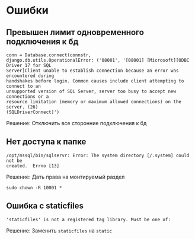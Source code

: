 # Ошибки

## Превышен лимит одновременного подключения к бд
~~~~
conn = Database.connect(connstr,
django.db.utils.OperationalError: ('08001', '[08001] [Microsoft][ODBC Driver 17 for SQL
Server]Client unable to establish connection because an error was encountered during 
handshakes before login. Common causes include client attempting to connect to an 
unsupported version of SQL Server, server too busy to accept new connections or a 
resource limitation (memory or maximum allowed connections) on the server. (26) 
(SQLDriverConnect)')
~~~~

Решение: Отключить все сторонние подключения к бд


## Нет доступа к папке
~~~~
/opt/mssql/bin/sqlservr: Error: The system directory [/.system] could not be 
created.  Errno [13]
~~~~
Решение: Дать права на монтируемый раздел
~~~~
sudo chown -R 10001 *
~~~~

## Ошибка с staticfiles
~~~~
'staticfiles' is not a registered tag library. Must be one of:
~~~~

Решение: Заменить `staticfiles` на `static`